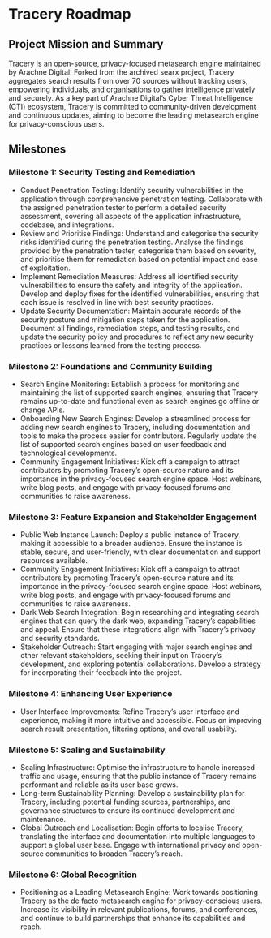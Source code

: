 # Tracery Roadmap

## Project Mission and Summary
Tracery is an open-source, privacy-focused metasearch engine maintained by Arachne Digital. Forked from the archived searx project, Tracery aggregates search results from over 70 sources without tracking users, empowering individuals, and organisations to gather intelligence privately and securely. As a key part of Arachne Digital’s Cyber Threat Intelligence (CTI) ecosystem, Tracery is committed to community-driven development and continuous updates, aiming to become the leading metasearch engine for privacy-conscious users.

## Milestones

### Milestone 1: Security Testing and Remediation
* Conduct Penetration Testing: Identify security vulnerabilities in the application through comprehensive penetration testing. Collaborate with the assigned penetration tester to perform a detailed security assessment, covering all aspects of the application infrastructure, codebase, and integrations.
* Review and Prioritise Findings: Understand and categorise the security risks identified during the penetration testing. Analyse the findings provided by the penetration tester, categorise them based on severity, and prioritise them for remediation based on potential impact and ease of exploitation.
* Implement Remediation Measures: Address all identified security vulnerabilities to ensure the safety and integrity of the application. Develop and deploy fixes for the identified vulnerabilities, ensuring that each issue is resolved in line with best security practices. 
* Update Security Documentation: Maintain accurate records of the security posture and mitigation steps taken for the application. Document all findings, remediation steps, and testing results, and update the security policy and procedures to reflect any new security practices or lessons learned from the testing process.

### Milestone 2: Foundations and Community Building
* Search Engine Monitoring: Establish a process for monitoring and maintaining the list of supported search engines, ensuring that Tracery remains up-to-date and functional even as search engines go offline or change APIs.
* Onboarding New Search Engines: Develop a streamlined process for adding new search engines to Tracery, including documentation and tools to make the process easier for contributors. Regularly update the list of supported search engines based on user feedback and technological developments.
* Community Engagement Initiatives: Kick off a campaign to attract contributors by promoting Tracery’s open-source nature and its importance in the privacy-focused search engine space. Host webinars, write blog posts, and engage with privacy-focused forums and communities to raise awareness.

### Milestone 3: Feature Expansion and Stakeholder Engagement
* Public Web Instance Launch: Deploy a public instance of Tracery, making it accessible to a broader audience. Ensure the instance is stable, secure, and user-friendly, with clear documentation and support resources available.
* Community Engagement Initiatives: Kick off a campaign to attract contributors by promoting Tracery’s open-source nature and its importance in the privacy-focused search engine space. Host webinars, write blog posts, and engage with privacy-focused forums and communities to raise awareness.
* Dark Web Search Integration: Begin researching and integrating search engines that can query the dark web, expanding Tracery’s capabilities and appeal. Ensure that these integrations align with Tracery’s privacy and security standards.
* Stakeholder Outreach: Start engaging with major search engines and other relevant stakeholders, seeking their input on Tracery’s development, and exploring potential collaborations. Develop a strategy for incorporating their feedback into the project.

### Milestone 4: Enhancing User Experience
* User Interface Improvements: Refine Tracery’s user interface and experience, making it more intuitive and accessible. Focus on improving search result presentation, filtering options, and overall usability.

### Milestone 5: Scaling and Sustainability
* Scaling Infrastructure: Optimise the infrastructure to handle increased traffic and usage, ensuring that the public instance of Tracery remains performant and reliable as its user base grows.
* Long-term Sustainability Planning: Develop a sustainability plan for Tracery, including potential funding sources, partnerships, and governance structures to ensure its continued development and maintenance.
* Global Outreach and Localisation: Begin efforts to localise Tracery, translating the interface and documentation into multiple languages to support a global user base. Engage with international privacy and open-source communities to broaden Tracery’s reach.

### Milestone 6: Global Recognition
* Positioning as a Leading Metasearch Engine: Work towards positioning Tracery as the de facto metasearch engine for privacy-conscious users. Increase its visibility in relevant publications, forums, and conferences, and continue to build partnerships that enhance its capabilities and reach.
